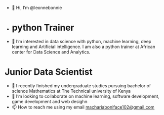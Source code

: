 - 👋 Hi, I’m @leonnebonnie
- # python Trainer
- 👀 I’m interested in data science with python, machine learning, deep learning and Artificial intelligence.
I am also a python trainer at African center for Data Science and Analytics.
# Junior Data Scientist
- 🌱 I recently finished my undergraduate studies pursuing bachelor of science Mathematics at The Technical university of Kenya
- 💞️ I’m looking to collaborate on machine learning, software development, game development and web desighn
- 📫 How to reach me using my email machariaboniface102@gmail.com

<!---
leonnebonnie/leonnebonnie is a ✨ special ✨ repository because its `README.md` (this file) appears on your GitHub profile.
You can click the Preview link to take a look at your changes.
--->
